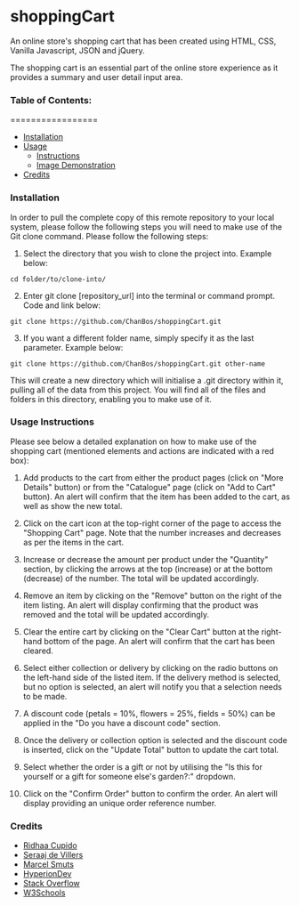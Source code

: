 # shoppingCart

An online store's shopping cart that has been created using HTML, CSS, Vanilla Javascript, JSON and jQuery. 

The shopping cart is an essential part of the online store experience as it provides a summary and user detail input area.

### Table of Contents:
=================

  * [Installation](#installation)
  * [Usage](#usage)
    * [Instructions](#instructions)
    * [Image Demonstration](#image-demonstration)
  * [Credits](#credits)

### Installation

In order to pull the complete copy of this remote repository to your local system, please follow the following steps you will need to make use of the Git clone command. Please follow the following steps:

1. Select the directory that you wish to clone the project into. Example below: 
  ```
  cd folder/to/clone-into/
  ```

2. Enter git clone [repository_url] into the terminal or command prompt. Code and link below: 
  ```
  git clone https://github.com/ChanBos/shoppingCart.git
  ```

3. If you want a different folder name, simply specify it as the last parameter. Example below: 
  ```
  git clone https://github.com/ChanBos/shoppingCart.git other-name
  ```
  
This will create a new directory which will initialise a .git directory within it, pulling all of the data from this project. You will find all of the files and folders in this directory, enabling you to make use of it.

### Usage Instructions

Please see below a detailed explanation on how to make use of the shopping cart (mentioned elements and actions are indicated with a red box):

1. Add products to the cart from either the product pages (click on "More Details" button) or from the "Catalogue" page (click on "Add to Cart" button). An alert will confirm that the item has been added to the cart, as well as show the new total.


2. Click on the cart icon at the top-right corner of the page to access the "Shopping Cart" page. Note that the number increases and decreases as per the items in the cart.


3. Increase or decrease the amount per product under the "Quantity" section, by clicking the arrows at the top (increase) or at the bottom (decrease) of the number. The total will be updated accordingly.


4. Remove an item by clicking on the "Remove" button on the right of the item listing. An alert will display confirming that the product was removed and the total will be updated accordingly.


5. Clear the entire cart by clicking on the "Clear Cart" button at the right-hand bottom of the page. An alert will confirm that the cart has been cleared.


6. Select either collection or delivery by clicking on the radio buttons on the left-hand side of the listed item. If the delivery method is selected, but no option is selected, an alert will notify you that a selection needs to be made.


7. A discount code (petals = 10%, flowers = 25%, fields = 50%) can be applied in the "Do you have a discount code" section.


8. Once the delivery or collection option is selected and the discount code is inserted, click on the "Update Total" button to update the cart total.


9. Select whether the order is a gift or not by utilising the "Is this for yourself or a gift for someone else's garden?:" dropdown.


10. Click on the "Confirm Order" button to confirm the order. An alert will display providing an unique order reference number.



### Credits

* [Ridhaa Cupido](https://github.com/ridhaaDev)
* [Seraaj de Villers](https://www.linkedin.com/in/seraaj-de-villiers-ma5t3r/)
* [Marcel Smuts](https://github.com/MarcelSmuts)
* [HyperionDev](https://www.hyperiondev.com/)
* [Stack Overflow](https://stackoverflow.com/)
* [W3Schools](https://www.w3schools.com/)
